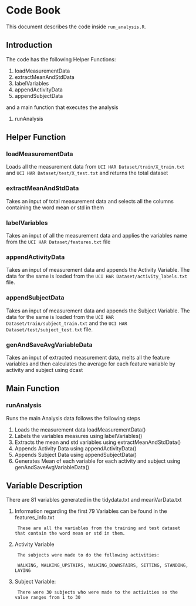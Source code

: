 # Code Book

This document describes the code inside `run_analysis.R`.

## Introduction

The code has the following Helper Functions:

1. loadMeasurementData
2. extractMeanAndStdData
3. labelVariables
4. appendActivityData
5. appendSubjectData

and a main function that executes the analysis

1. runAnalysis

## Helper Function

### loadMeasurementData

Loads all the measurement data from `UCI HAR Dataset/train/X_train.txt` and `UCI HAR Dataset/test/X_test.txt` and returns the total dataset

### extractMeanAndStdData

Takes an input of total measurement data and selects all the columns containing the word mean or std in them

### labelVariables

Takes an input of all the measurement data and applies the variables name from the `UCI HAR Dataset/features.txt` file

### appendActivityData

Takes an input of measurement data and appends the Activity Variable. The data for the same is loaded from the `UCI HAR Dataset/activity_labels.txt` file.

### appendSubjectData

Takes an input of measurement data and appends the Subject Variable. The data for the same is loaded from the `UCI HAR Dataset/train/subject_train.txt` and the `UCI HAR Dataset/test/subject_test.txt` file.

### genAndSaveAvgVariableData
Takes an input of extracted measurement data, melts all the feature variables and then calculates the average for each feature variable by activity and subject using dcast

## Main Function

### runAnalysis

Runs the main Analysis data follows the following steps

1. Loads the measurement data loadMeasurementData()
2. Labels the variables measures using labelVariables()
3. Extracts the mean and std variables using extractMeanAndStdData()
4. Appends Activity Data using appendActivityData()
5. Appends Subject Data using appendSubjectData()
6. Generates Mean of each variable for each activity and subject using genAndSaveAvgVariableData()

## Variable Description
There are 81 variables generated in the tidydata.txt and meanVarData.txt

1. Information regarding the first 79 Variables can be found in the features_info.txt

        These are all the variables from the training and test dataset that contain the word mean or std in them. 
        
2. Activity Variable

        The subjects were made to do the following activities:
         
        WALKING, WALKING_UPSTAIRS, WALKING_DOWNSTAIRS, SITTING, STANDING, LAYING
        
3. Subject Variable:

        There were 30 subjects who were made to the activities so the value ranges from 1 to 30

